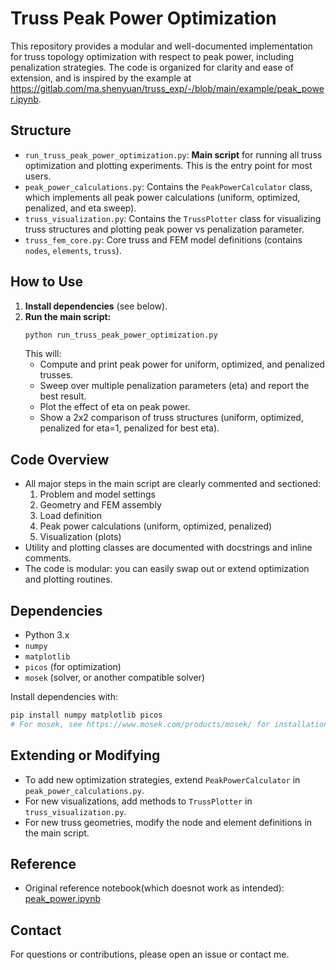 # Truss Peak Power Optimization

This repository provides a modular and well-documented implementation for truss topology optimization with respect to peak power, including penalization strategies. The code is organized for clarity and ease of extension, and is inspired by the example at https://gitlab.com/ma.shenyuan/truss_exp/-/blob/main/example/peak_power.ipynb.

## Structure

- `run_truss_peak_power_optimization.py`: **Main script** for running all truss optimization and plotting experiments. This is the entry point for most users.
- `peak_power_calculations.py`: Contains the `PeakPowerCalculator` class, which implements all peak power calculations (uniform, optimized, penalized, and eta sweep).
- `truss_visualization.py`: Contains the `TrussPlotter` class for visualizing truss structures and plotting peak power vs penalization parameter.
- `truss_fem_core.py`: Core truss and FEM model definitions (contains `nodes`, `elements`, `truss`).

## How to Use

1. **Install dependencies** (see below).
2. **Run the main script:**
   ```bash
   python run_truss_peak_power_optimization.py
   ```
   This will:
   - Compute and print peak power for uniform, optimized, and penalized trusses.
   - Sweep over multiple penalization parameters (eta) and report the best result.
   - Plot the effect of eta on peak power.
   - Show a 2x2 comparison of truss structures (uniform, optimized, penalized for eta=1, penalized for best eta).

## Code Overview

- All major steps in the main script are clearly commented and sectioned:
  1. Problem and model settings
  2. Geometry and FEM assembly
  3. Load definition
  4. Peak power calculations (uniform, optimized, penalized)
  5. Visualization (plots)
- Utility and plotting classes are documented with docstrings and inline comments.
- The code is modular: you can easily swap out or extend optimization and plotting routines.

## Dependencies
- Python 3.x
- `numpy`
- `matplotlib`
- `picos` (for optimization)
- `mosek` (solver, or another compatible solver)

Install dependencies with:
```bash
pip install numpy matplotlib picos
# For mosek, see https://www.mosek.com/products/mosek/ for installation instructions
```

## Extending or Modifying
- To add new optimization strategies, extend `PeakPowerCalculator` in `peak_power_calculations.py`.
- For new visualizations, add methods to `TrussPlotter` in `truss_visualization.py`.
- For new truss geometries, modify the node and element definitions in the main script.

## Reference
- Original reference notebook(which doesnot work as intended): [peak_power.ipynb](https://gitlab.com/ma.shenyuan/truss_exp/-/blob/main/example/peak_power.ipynb)

## Contact
For questions or contributions, please open an issue or contact me. 
